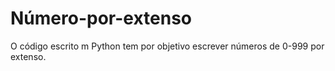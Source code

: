 # Número-por-extenso
O código escrito m Python tem por objetivo escrever números de 0-999 por extenso.
